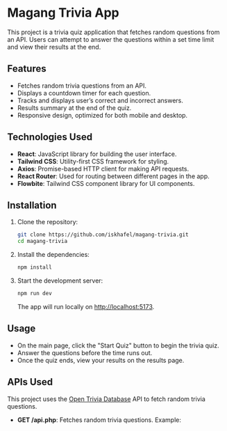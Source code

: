 # Magang Trivia App

This project is a trivia quiz application that fetches random questions from an API. Users can attempt to answer the questions within a set time limit and view their results at the end.

## Features

- Fetches random trivia questions from an API.
- Displays a countdown timer for each question.
- Tracks and displays user’s correct and incorrect answers.
- Results summary at the end of the quiz.
- Responsive design, optimized for both mobile and desktop.

## Technologies Used

- **React**: JavaScript library for building the user interface.
- **Tailwind CSS**: Utility-first CSS framework for styling.
- **Axios**: Promise-based HTTP client for making API requests.
- **React Router**: Used for routing between different pages in the app.
- **Flowbite**: Tailwind CSS component library for UI components.

## Installation

1. Clone the repository:

   ```bash
   git clone https://github.com/iskhafel/magang-trivia.git
   cd magang-trivia
   ```

2. Install the dependencies:

   ```bash
   npm install
   ```

3. Start the development server:

   ```bash
   npm run dev
   ```

   The app will run locally on [http://localhost:5173](http://localhost:5173).

## Usage

- On the main page, click the "Start Quiz" button to begin the trivia quiz.
- Answer the questions before the time runs out.
- Once the quiz ends, view your results on the results page.

## APIs Used

This project uses the [Open Trivia Database](https://opentdb.com/) API to fetch random trivia questions.

- **GET /api.php**: Fetches random trivia questions.
  Example:
